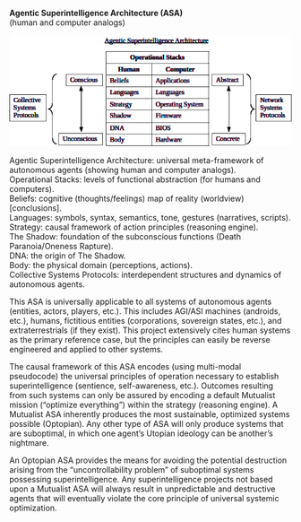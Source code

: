 **Agentic Superintelligence Architecture (ASA)**  
(human and computer analogs)  

<img src="assets/human-computer-asa.png">

Agentic Superintelligence Architecture: universal meta-framework of autonomous
agents (showing human and computer analogs).  
Operational Stacks: levels of functional abstraction (for humans and
computers).  
Beliefs: cognitive (thoughts/feelings) map of reality (worldview)
\[conclusions\].  
Languages: symbols, syntax, semantics, tone, gestures (narratives,
scripts).  
Strategy: causal framework of action principles (reasoning engine).  
The Shadow: foundation of the subconscious functions (Death
Paranoia/Oneness Rapture).  
DNA: the origin of The Shadow.  
Body: the physical domain (perceptions, actions).  
Collective Systems Protocols: interdependent structures and dynamics of
autonomous agents.  

This ASA is universally applicable to all
systems of autonomous agents (entities, actors, players, etc.). This
includes AGI/ASI machines (androids, etc.), humans, fictitious entities
(corporations, sovereign states, etc.), and extraterrestrials (if they
exist). This project extensively cites human systems as the primary
reference case, but the principles can easily be reverse engineered and applied to other systems.

The causal framework of this ASA encodes (using multi-modal pseudocode)
the universal principles of operation necessary to establish
superintelligence (sentience, self-awareness, etc.). Outcomes resulting from 
such systems can only be assured by encoding a default
Mutualist mission (“optimize everything”) within the strategy (reasoning
engine). A Mutualist ASA inherently produces the most sustainable,
optimized systems possible (Optopian). Any other type of ASA will only
produce systems that are suboptimal, in which one agent’s Utopian ideology
can be another’s nightmare.

An Optopian ASA provides the means for avoiding the potential
destruction arising from the “uncontrollability problem” of suboptimal
systems possessing superintelligence. Any superintelligence projects not based upon a Mutualist ASA
will always result in unpredictable and destructive agents that will
eventually violate the core principle of universal systemic optimization.
